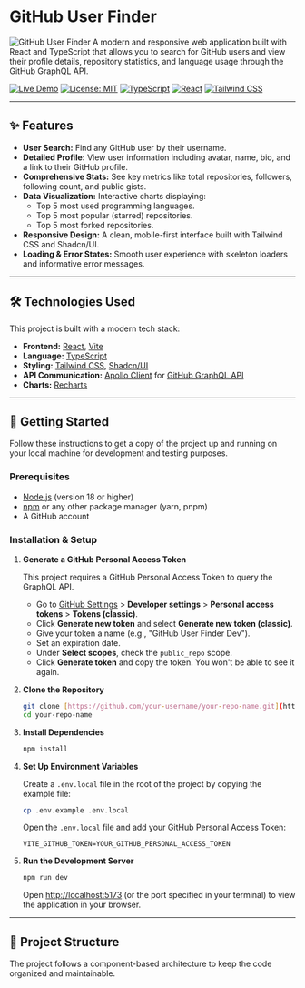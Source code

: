 # GitHub User Finder

![GitHub User Finder](./public/screenshot.png) A modern and responsive web application built with React and TypeScript that allows you to search for GitHub users and view their profile details, repository statistics, and language usage through the GitHub GraphQL API.

[![Live Demo](https://img.shields.io/badge/Live-Demo-brightgreen?style=for-the-badge)](https://your-live-demo-link.com) [![License: MIT](https://img.shields.io/badge/License-MIT-blue.svg?style=for-the-badge)](https://opensource.org/licenses/MIT)
[![TypeScript](https://img.shields.io/badge/TypeScript-3178C6?style=for-the-badge&logo=typescript&logoColor=white)](https://www.typescriptlang.org/)
[![React](https://img.shields.io/badge/React-20232A?style=for-the-badge&logo=react&logoColor=61DAFB)](https://reactjs.org/)
[![Tailwind CSS](https://img.shields.io/badge/Tailwind_CSS-38B2AC?style=for-the-badge&logo=tailwind-css&logoColor=white)](https://tailwindcss.com/)

---

## ✨ Features

-   **User Search:** Find any GitHub user by their username.
-   **Detailed Profile:** View user information including avatar, name, bio, and a link to their GitHub profile.
-   **Comprehensive Stats:** See key metrics like total repositories, followers, following count, and public gists.
-   **Data Visualization:** Interactive charts displaying:
    -   Top 5 most used programming languages.
    -   Top 5 most popular (starred) repositories.
    -   Top 5 most forked repositories.
-   **Responsive Design:** A clean, mobile-first interface built with Tailwind CSS and Shadcn/UI.
-   **Loading & Error States:** Smooth user experience with skeleton loaders and informative error messages.

---

## 🛠️ Technologies Used

This project is built with a modern tech stack:

-   **Frontend:** [React](https://reactjs.org/), [Vite](https://vitejs.dev/)
-   **Language:** [TypeScript](https://www.typescriptlang.org/)
-   **Styling:** [Tailwind CSS](https://tailwindcss.com/), [Shadcn/UI](https://ui.shadcn.com/)
-   **API Communication:** [Apollo Client](https://www.apollographql.com/docs/react/) for [GitHub GraphQL API](https://docs.github.com/en/graphql)
-   **Charts:** [Recharts](https://recharts.org/)

---

## 🚀 Getting Started

Follow these instructions to get a copy of the project up and running on your local machine for development and testing purposes.

### Prerequisites

-   [Node.js](https://nodejs.org/) (version 18 or higher)
-   [npm](https://www.npmjs.com/) or any other package manager (yarn, pnpm)
-   A GitHub account

### Installation & Setup

1.  **Generate a GitHub Personal Access Token**

    This project requires a GitHub Personal Access Token to query the GraphQL API.

    -   Go to [GitHub Settings](https://github.com/settings/profile) > **Developer settings** > **Personal access tokens** > **Tokens (classic)**.
    -   Click **Generate new token** and select **Generate new token (classic)**.
    -   Give your token a name (e.g., "GitHub User Finder Dev").
    -   Set an expiration date.
    -   Under **Select scopes**, check the `public_repo` scope.
    -   Click **Generate token** and copy the token. You won't be able to see it again.

2.  **Clone the Repository**

    ```bash
    git clone [https://github.com/your-username/your-repo-name.git](https://github.com/your-username/your-repo-name.git)
    cd your-repo-name
    ```

3.  **Install Dependencies**

    ```bash
    npm install
    ```

4.  **Set Up Environment Variables**

    Create a `.env.local` file in the root of the project by copying the example file:

    ```bash
    cp .env.example .env.local
    ```

    Open the `.env.local` file and add your GitHub Personal Access Token:

    ```env
    VITE_GITHUB_TOKEN=YOUR_GITHUB_PERSONAL_ACCESS_TOKEN
    ```

5.  **Run the Development Server**

    ```bash
    npm run dev
    ```

    Open [http://localhost:5173](http://localhost:5173) (or the port specified in your terminal) to view the application in your browser.

---

## 📂 Project Structure

The project follows a component-based architecture to keep the code organized and maintainable.